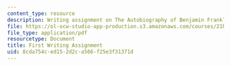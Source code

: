```yaml
---
content_type: resource
description: Writing assignment on The Autobiography of Benjamin Franklin.
file: https://ol-ocw-studio-app-production.s3.amazonaws.com/courses/21h-105-american-classics-fall-2002/8cda754ced152d2ca566f25e3f31371d_am_classics_firanment_9_02.pdf
file_type: application/pdf
resourcetype: Document
title: First Writing Assignment
uid: 8cda754c-ed15-2d2c-a566-f25e3f31371d
---
```

